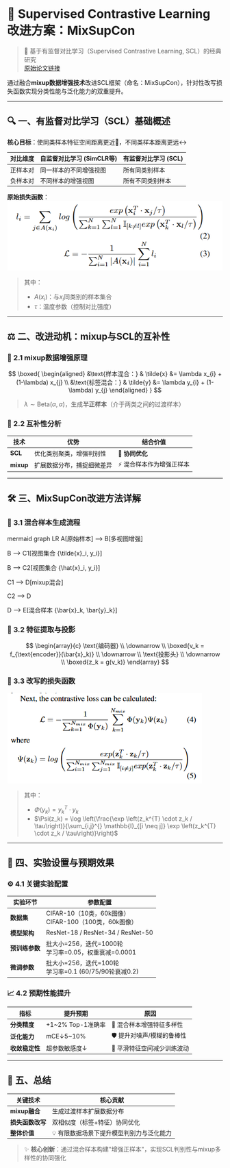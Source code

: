 # 🚀 Supervised Contrastive Learning 改进方案：MixSupCon  

> 📄 基于有监督对比学习（Supervised Contrastive Learning, SCL）的经典研究  
> [原始论文链接](https://proceedings.neurips.cc/paper_files/paper/2020/file/d89a66c7c80a29b1bdbab0f2a1a94af8-Paper.pdf)  

通过融合**mixup数据增强技术**改进SCL框架（命名：MixSupCon），针对性改写损失函数实现分类性能与泛化能力的双重提升。  

---

## 🔍 一、有监督对比学习（SCL）基础概述  

**核心目标**：使同类样本特征空间距离更近🔗，不同类样本距离更远↔️  

| 对比维度 | 自监督对比学习 (SimCLR等) | 有监督对比学习 (SCL) |
|---------|--------------------------|----------------------|
| 正样本对 | 同一样本的不同增强视图 | 所有同类别样本 |
| 负样本对 | 不同样本的增强视图 | 所有不同类别样本 |

**原始损失函数**：
![原始有监督对比损失](https://github.com/Try-nothing/MixSupCon/blob/main/figures/SupCon_loss.png)
> 其中：  
> - $A(x_i)$：与$x_i$同类别的样本集合  
> - $\tau$：温度参数（控制对比强度）  

---

## ⚖️ 二、改进动机：mixup与SCL的互补性  

### 🔧 2.1 mixup数据增强原理
$$
\boxed{
\begin{aligned}
&\text{样本混合：} & \tilde{x} &= \lambda x_{i} + (1-\lambda) x_{j} \\
&\text{标签混合：} & \tilde{y} &= \lambda y_{i} + (1-\lambda) y_{j}
\end{aligned}
}
$$
> $\lambda \sim \text{Beta}(\alpha,\alpha)$，生成**半正样本**（介于两类之间的过渡样本）  

### 💎 2.2 互补性分析  
| 技术 | 优势 | 结合价值 |
|------|------|----------|
| **SCL** | 优化类别聚类，增强判别性 | 🔄 **协同优化** |
| **mixup** | 扩展数据分布，捕捉细微差异 | ⚡️ 混合样本作为增强正样本 |

---

## 🛠️ 三、MixSupCon改进方法详解  

### 📌 3.1 混合样本生成流程
mermaid
graph LR
A[原始样本] --> B[多视图增强]

B --> C1[视图集合 \{\tilde{x}_i, y_i\}] 

B --> C2[视图集合 \{\hat{x}_i, y_i\}]

C1 --> D[mixup混合]

C2 --> D

D --> E[混合样本 \{\bar{x}_k, \bar{y}_k\}]


### 🧬 3.2 特征提取与投影  
$$
\begin{array}{c}
\text{编码器} \\
\downarrow \\
\boxed{v_k = f_{\text{encoder}}(\bar{x}_k)} \\
\downarrow \\
\text{投影头} \\
\downarrow \\
\boxed{z_k = g(v_k)}
\end{array}
$$

### 📐 3.3 改写的损失函数  
![改进的有监督对比损失](https://github.com/Try-nothing/MixSupCon/blob/main/figures/MixSupCon_loss.png)
> 其中：  
> - $\Phi(y_k) = y_k^{T} \cdot y_k$  
> - $\Psi(z_k) = \log \left(\frac{\exp \left(z_k^{T} \cdot z_k / \tau\right)}{\sum_{i,j}^{} \mathbb{I}_{[i \neq j]} \exp \left(z_k^{T} \cdot z_k / \tau\right)}\right)$

---

## 🔬 四、实验设置与预期效果  

### ⚙️ 4.1 关键实验配置  
| 实验环节       | 参数配置 |
|----------------|----------|
| **数据集**     | CIFAR-10（10类，60k图像）<br>CIFAR-100（100类，60k图像） |
| **模型架构**   | ResNet-18 / ResNet-34 / ResNet-50 |
| **预训练参数** | 批大小=256，迭代=1000轮<br>学习率=0.05，权重衰减=0.0001 |
| **微调参数**   | 批大小=256，迭代=100轮<br>学习率=0.1 (60/75/90轮衰减0.2) |

### 📈 4.2 预期性能提升  
| 指标 | 提升预期 | 原因 |
|------|----------|------|
| **分类精度** | +1~2% Top-1准确率 | 🧩 混合样本增强特征多样性 |
| **泛化能力** | mCE↓5~10% | 🛡️ 提升对噪声/模糊的鲁棒性 |
| **收敛稳定性** | 超参数敏感度↓ | 🌊 平滑特征空间减少训练波动 |

---

## 🎯 五、总结  

| 关键技术 | 核心贡献 |
|----------|----------|
| **mixup融合** | 生成过渡样本扩展数据分布 |
| **损失函数改写** | 双相似度（标签+特征）协同优化 |
| **整体价值** | 💡 有限数据场景下提升模型判别力与泛化能力 |

> ✨ **核心创新**：通过混合样本构建"增强正样本"，实现SCL判别性与mixup多样性的协同强化
